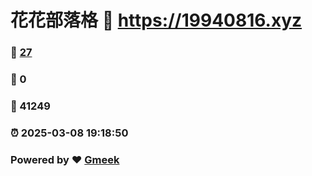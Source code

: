 # 花花部落格 :link: https://19940816.xyz 
### :page_facing_up: [27](https://19940816.xyz/tag.html) 
### :speech_balloon: 0 
### :hibiscus: 41249 
### :alarm_clock: 2025-03-08 19:18:50 
### Powered by :heart: [Gmeek](https://github.com/Meekdai/Gmeek)
